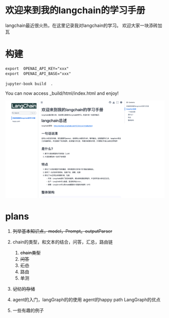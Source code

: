 # 欢迎来到我的langchain的学习手册

langchain最近很火热，在这里记录我对langchain的学习。
欢迎大家一块添砖加瓦

# 构建
```shell
export  OPENAI_API_KEY="xxx"
export  OPENAI_API_BASE="xxx"

jupyter-book build  .
```
You can now access _build/html/index.html and enjoy!

![banner.png](banner.png)

# plans
1. ~~列举基本知识点，model，Prompt。outputParser~~
2. chain的类型，和文本的结合，问答，汇总，路由链
   1. ~~chain类型~~
   2. ~~问答~~
   3. ~~汇总~~
   4. 路由
   5. 单测
3. ~~记忆的存储~~
4. agent的入门，langGraph的的使用
   agent的happy path
   LangGraph的优点
   
5. 一些有趣的例子